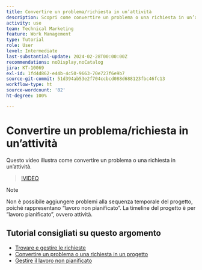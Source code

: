 ```yaml
---
title: Convertire un problema/richiesta in un’attività
description: Scopri come convertire un problema o una richiesta in un’attività.
activity: use
team: Technical Marketing
feature: Work Management
type: Tutorial
role: User
level: Intermediate
last-substantial-update: 2024-02-28T00:00:00Z
recommendations: noDisplay,noCatalog
jira: KT-10069
exl-id: 1fd4d862-e44b-4c50-9663-70e727f6e9b7
source-git-commit: 51d394ab53e2f704ccbcd088d688123fbc46fc13
workflow-type: ht
source-wordcount: '82'
ht-degree: 100%

---
```


# Convertire un problema/richiesta in un’attività

Questo video illustra come convertire un problema o una richiesta in un’attività.

>[!VIDEO](https://video.tv.adobe.com/v/3427605/?quality=12&learn=on)

>[!NOTE]
>
>Non è possibile aggiungere problemi alla sequenza temporale del progetto, poiché rappresentano “lavoro non pianificato”. La timeline del progetto è per “lavoro pianificato”, ovvero attività.

## Tutorial consigliati su questo argomento

* [Trovare e gestire le richieste](/help/manage-work/issues-requests/find-requests.md)
* [Convertire un problema o una richiesta in un progetto](/help/manage-work/issues-requests/create-a-project-from-a-request.md)
* [Gestire il lavoro non pianificato](/help/manage-work/issues-requests/handle-unplanned-work.md)


